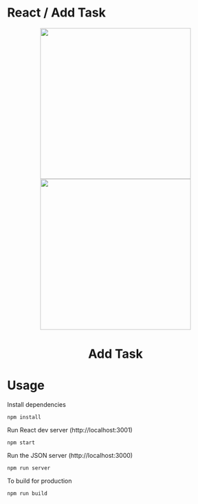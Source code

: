 # React / Add Task

<div align="center">

<img src="https://user-images.githubusercontent.com/46499967/106214436-7264be80-61d7-11eb-9278-cbea5c4cf595.png" width="350"  />
<img src="https://user-images.githubusercontent.com/46499967/106214512-988a5e80-61d7-11eb-8e18-48dcd23c6490.png" width="350"  />

</div>

<h1 align="center">
  Add Task
</h1>

# Usage

Install dependencies

```shell
npm install
```

Run React dev server (http://localhost:3001)

```shell
npm start
```

Run the JSON server (http://localhost:3000)

```shell
npm run server
```

To build for production

```shell
npm run build
```
